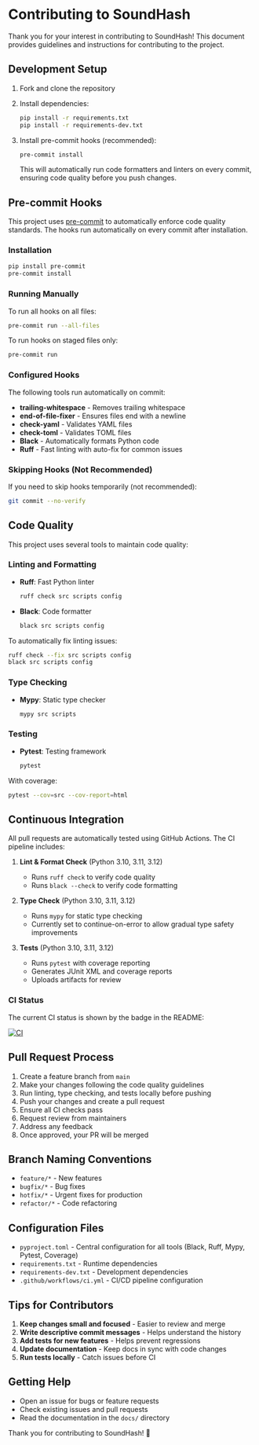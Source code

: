 # Contributing to SoundHash

Thank you for your interest in contributing to SoundHash! This document provides guidelines and instructions for contributing to the project.

## Development Setup

1. Fork and clone the repository
2. Install dependencies:
   ```bash
   pip install -r requirements.txt
   pip install -r requirements-dev.txt
   ```

3. Install pre-commit hooks (recommended):
   ```bash
   pre-commit install
   ```

   This will automatically run code formatters and linters on every commit, ensuring code quality before you push changes.

## Pre-commit Hooks

This project uses [pre-commit](https://pre-commit.com/) to automatically enforce code quality standards. The hooks run automatically on every commit after installation.

### Installation

```bash
pip install pre-commit
pre-commit install
```

### Running Manually

To run all hooks on all files:
```bash
pre-commit run --all-files
```

To run hooks on staged files only:
```bash
pre-commit run
```

### Configured Hooks

The following tools run automatically on commit:
- **trailing-whitespace** - Removes trailing whitespace
- **end-of-file-fixer** - Ensures files end with a newline
- **check-yaml** - Validates YAML files
- **check-toml** - Validates TOML files
- **Black** - Automatically formats Python code
- **Ruff** - Fast linting with auto-fix for common issues

### Skipping Hooks (Not Recommended)

If you need to skip hooks temporarily (not recommended):
```bash
git commit --no-verify
```

## Code Quality

This project uses several tools to maintain code quality:

### Linting and Formatting

- **Ruff**: Fast Python linter
  ```bash
  ruff check src scripts config
  ```

- **Black**: Code formatter
  ```bash
  black src scripts config
  ```

To automatically fix linting issues:
```bash
ruff check --fix src scripts config
black src scripts config
```

### Type Checking

- **Mypy**: Static type checker
  ```bash
  mypy src scripts
  ```

### Testing

- **Pytest**: Testing framework
  ```bash
  pytest
  ```

With coverage:
```bash
pytest --cov=src --cov-report=html
```

## Continuous Integration

All pull requests are automatically tested using GitHub Actions. The CI pipeline includes:

1. **Lint & Format Check** (Python 3.10, 3.11, 3.12)
   - Runs `ruff check` to verify code quality
   - Runs `black --check` to verify code formatting

2. **Type Check** (Python 3.10, 3.11, 3.12)
   - Runs `mypy` for static type checking
   - Currently set to continue-on-error to allow gradual type safety improvements

3. **Tests** (Python 3.10, 3.11, 3.12)
   - Runs `pytest` with coverage reporting
   - Generates JUnit XML and coverage reports
   - Uploads artifacts for review

### CI Status

The current CI status is shown by the badge in the README:

[![CI](https://github.com/onnwee/soundhash/actions/workflows/ci.yml/badge.svg)](https://github.com/onnwee/soundhash/actions/workflows/ci.yml)

## Pull Request Process

1. Create a feature branch from `main`
2. Make your changes following the code quality guidelines
3. Run linting, type checking, and tests locally before pushing
4. Push your changes and create a pull request
5. Ensure all CI checks pass
6. Request review from maintainers
7. Address any feedback
8. Once approved, your PR will be merged

## Branch Naming Conventions

- `feature/*` - New features
- `bugfix/*` - Bug fixes
- `hotfix/*` - Urgent fixes for production
- `refactor/*` - Code refactoring

## Configuration Files

- `pyproject.toml` - Central configuration for all tools (Black, Ruff, Mypy, Pytest, Coverage)
- `requirements.txt` - Runtime dependencies
- `requirements-dev.txt` - Development dependencies
- `.github/workflows/ci.yml` - CI/CD pipeline configuration

## Tips for Contributors

1. **Keep changes small and focused** - Easier to review and merge
2. **Write descriptive commit messages** - Helps understand the history
3. **Add tests for new features** - Helps prevent regressions
4. **Update documentation** - Keep docs in sync with code changes
5. **Run tests locally** - Catch issues before CI

## Getting Help

- Open an issue for bugs or feature requests
- Check existing issues and pull requests
- Read the documentation in the `docs/` directory

Thank you for contributing to SoundHash! 🎵
